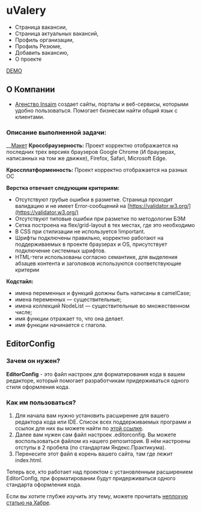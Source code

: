 # uValery
- Страница вакансии,
- Страница актуальных вакансий,
- Профиль организации,
- Профиль Резюме,
- Добавить вакансию,
- О проекте

[DEMO](https://cohort52.github.io/uvalery/)

## О Компании
- [Агенство Insaim](https://insaim.ru/) создает сайты, порталы и веб-сервисы, которыми удобно пользоваться. Помогает бизнесам найти общий язык с клиентами.
### Описание выполненной задачи:
__[Макет](https://www.figma.com/file/nZgu7vsaGd4rdTuvl9YbGO/%F0%9F%A6%9C-uvalery.ru?node-id=164%3A1355)
__Кроссбраузерность:__ Проект корректно отображается на последних трех версиях браузеров Google Chrome (И браузерах, написанных на том же движке), Firefox,  Safari, Microsoft Edge.

__Кроссплатформенность:__ Проект корректно отображается на разных OC

__Верстка отвечает следующим критериям:__
- Отсутствуют грубые ошибки в разметке. Страница проходит валидацию и не имеет Error-сообщений на [https://validator.w3.org/](https://validator.w3.org/)
- Отсутствуют типовые ошибки при разметке по методологии БЭМ
- Сетка построена на flex/grid-layout в тех местах, где это необходимо
- В CSS при стилизации не используется !important.
- Шрифты подключены правильно, корректно работают на поддерживаемых в проекте браузерах и OS, присутствует подключение системных шрифтов.
- HTML-теги использованы согласно семантике, для выделения абзацев контента и заголовков используются соответствующие критерии

__Кодстайл:__
- имена переменных и функций должны быть написаны в camelCase;
- имена переменных — существительные;
- имена коллекций NodeList — существительные во множественном числе;
- имя функции отражает то, что она делает.
- имя функции начинается с глагола.

## EditorConfig

### Зачем он нужен?

__EditorConfig__ - это файл настроек для форматирования кода в вашем редакторе, который помогает разработчикам придерживаться одного стиля оформления кода.

### Как им пользоваться?

1. Для начала вам нужно установить расширение для вашего редактора кода или IDE. Список всех поддерживаемых программ и ссылок для них вы можете найти по [этой ссылке](https://editorconfig.org/#download).
2. Далее вам нужен сам файл настроек .editorconfig. Вы можете воспользоваться файлом из нашего репозитория. В нём настроены отступы в 2 пробела (по стандартам Яндекс.Практикума).
3. Перенесите этот файл в корень вашего сайта, там где лежит index.html.

Теперь все, кто работает над проектом с установленным расширением EditorConfig, при форматировании будут придерживаться одного стандарта оформления кода.

Если вы хотите глубже изучить эту тему, можете прочитать [неплохую статью на Хабре](https://habr.com/ru/post/220131/).